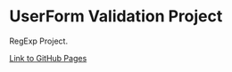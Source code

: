 # UserForm Validation Project
RegExp Project.

[Link to GitHub Pages](https://strigalik.github.io/js_sandbox/08-UserForm/)